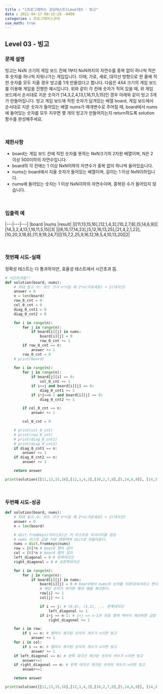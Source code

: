 ```yaml
---
title : "[프로그래머스 코딩테스트]Level03 - 빙고"
data : 2021-04-17 00:15:28 -0400
categories : 프로그래머스코테
use_math: true
---
```

## Level 03 - 빙고
### 문제 설명
빙고는 NxN 크기의 게임 보드 칸에 1부터 NxN까지의 자연수를 중복 없이 하나씩 적은 후 숫자를 하나씩 지워나가는 게임입니다. 이때, 가로, 세로, 대각선 방향으로 한 줄에 적힌 숫자를 모두 지울 경우 빙고를 1개 만들었다고 합니다.
다음은 4X4 크기의 게임 보드를 이용해 게임을 진행한 예시입니다.
위와 같이 각 칸에 숫자가 적혀 있을 때, 위 게임 보드에서 순서대로 지운 숫자가 [14,3,2,4,13,1,16,11,5,15]인 경우 아래와 같이 빙고 3개가 만들어집니다.
빙고 게임 보드에 적힌 숫자가 담겨있는 배열 board, 게임 보드에서 순서대로 지운 숫자가 들어있는 배열 nums가 매개변수로 주어질 때, board에서 nums에 들어있는 숫자를 모두 지우면 몇 개의 빙고가 만들어지는지 return하도록 solution함수를 완성해주세요.

<br>

### 제한사항
- board는 게임 보드 칸에 적힌 숫자를 뜻하는 NxN크기의 2차원 배열이며, N은 2 이상 500이하의 자연수입니다.
- board의 각 칸에는 1 이상 NxN이하의 자연수가 중복 없이 하나씩 들어있습니다.
- nums는 board에서 지울 숫자가 들어있는 배열이며, 길이는 1 이상 NxN이하입니다.
- nums에 들어있는 숫자는 1 이상 NxN이하의 자연수이며, 중복된 수가 들어있지 않습니다.
<br>

### 입출력 예
|---|---|---|
|board	|nums	|result|
|[[11,13,15,16],[12,1,4,3],[10,2,7,8],[5,14,6,9]]|[14,3,2,4,13,1,16,11,5,15]|3|
|[[6,15,17,14,23],[5,12,16,13,25],[21,4,2,1,22],[10,20,3,18,8],[11,9,19,24,7]]|[15,7,2,25,9,16,12,18,5,4,10,13,20]|2|

<br>

### 첫번째 시도-실패
정확성 테스트는 다 통과하지만, 효율성 테스트에서 시간초과 뜸.  

```python
# 시간초과됨!!
def solution(board, nums):
    # 최대 빙고 수: 보드 크기 n*n일 때 2*n(가로세로) + 2(대각선)
    answer = 0
    n = len(board)
    row_0_cnt = 0
    col_0_cnt = 0
    diag_0_cnt1 = 0
    diag_0_cnt2 = 0

    for i in range(n):
        for j in range(n):
            if board[i][j] in nums:
                board[i][j] = 0
                row_0_cnt += 1
        if row_0_cnt == n:
            answer += 1
        row_0_cnt = 0
    # print(board)
    
    for i in range(n):
        for j in range(n):
            if board[j][i] == 0:
                col_0_cnt += 1
            if i==j and board[i][j] == 0:
                diag_0_cnt1 += 1
            if i+j==n-1 and board[i][j] == 0:
                diag_0_cnt2 += 1

        if col_0_cnt == n:
            answer += 1

        col_0_cnt = 0

    # print(col_0_cnt)
    # print(row_0_cnt)
    # print(diag_0_cnt1)
    # print(diag_0_cnt2)
    if diag_0_cnt1 == n:
        answer += 1
    if diag_0_cnt2 == n:
        answer += 1

    return answer

print(solution([[11,13,15,16],[12,1,4,3],[10,2,7,8],[5,14,6,9]], [14,3,2,4,13,1,16,11,5,15])) # 3
```
<br>

### 두번째 시도-성공
```python
def solution(board, nums):
    # 최대 빙고 수: 보드 크기 n*n일 때 2*n(가로세로) + 2(대각선)
    answer = 0
    n = len(board)

    # dict.fromkeys(키리스트)는 키 리스트로 딕셔너리를 생성
    # nums 리스트 값을 키로 변환하여 dict로 만들어준다.
    nums = dict.fromkeys(nums) 
    row = [0]*n # board 행의 길이
    col = [0]*n # board 열의 길이
    left_diagonal = 0 # 왼쪽대각선
    right_diagonal = 0 # 오른쪽대각선

    for i in range(n):
        for j in range(n):
            if board[i][j] in nums: 
                board[i][j] = 0 # board에서 nums의 숫자를 지운다(0이라고 한다)
                # 해당 숫자가 위치한 행과 열을 체크한다.
                row[i] += 1 
                col[j] += 1

                if i == j: # (0,0), (1,1), ... 왼쪽대각선
                    left_diagonal += 1
                if i+j == n-1: # i+j == n-1은 좌표 몇개 찍어서 계산하면 금방 나옴. 오른쪽대각선
                    right_diagonal += 1

    for i in row:
        if i == n: # 행마다 체크된 숫자의 개수가 n이면 빙고
            answer += 1
    for i in col:
        if i == n: # 열마다 체크된 숫자의 개수가 n이면 빙고
            answer += 1
    if left_diagonal == n: # 왼쪽 대각선 체크된 숫자의 개수가 n이면 빙고
        answer+=1
    if right_diagonal == n: # 왼쪽 대각선 체크된 숫자의 개수가 n이면 빙고
        answer+=1

    return answer

print(solution([[11,13,15,16],[12,1,4,3],[10,2,7,8],[5,14,6,9]], [14,3,2,4,13,1,16,11,5,15])) # 3
```